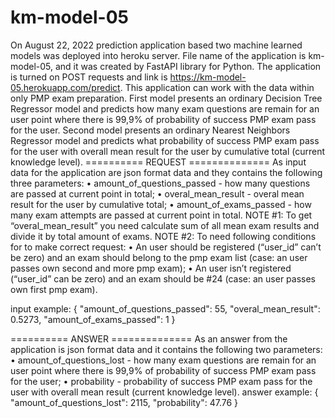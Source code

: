 # km-model-05
On August 22, 2022 prediction application based two machine learned models was deployed into heroku server. File name of the application is km-model-05, and it was created by FastAPI library for Python.
The application is turned on POST requests and link is https://km-model-05.herokuapp.com/predict. This application can work with the data within only PMP exam preparation.
First model presents an ordinary Decision Tree Regressor model and predicts how many exam questions are remain for an user point where there is 99,9% of probability of success PMP exam pass for the user.
Second model presents an ordinary Nearest Neighbors Regressor model and predicts what probability of success PMP exam pass for the user with overall mean result for the user by cumulative total (current knowledge level).
========== REQUEST ==============
As input data for the application are json format data and they contains the following three parameters:
•	amount_of_questions_passed - how many questions are passed at current point in total;
•	overal_mean_result - overal mean result for the user by cumulative total;
•	amount_of_exams_passed - how many exam attempts are passed at current point in total.
NOTE #1:
To get “overal_mean_result” you need calculate sum of all mean exam results and divide it by total amount of exams. 
NOTE #2:
To need following conditions for to make correct request:
•	An user should be registered (“user_id” can’t be zero) and an exam should belong to the pmp exam list (case: an user passes own second and more pmp exam);
•	An user isn’t registered (“user_id” can be zero) and an exam should be #24 (case: an user passes own first pmp exam).

input example:
{
    "amount_of_questions_passed": 55,
    "overal_mean_result": 0.5273,
    "amount_of_exams_passed": 1
}

========== ANSWER ==============
As an answer from the application is json format data and it contains the following two parameters:
•	amount_of_questions_lost - how many exam questions are remain for an user point where there is 99,9% of probability of success PMP exam pass for the user;
•	probability - probability of success PMP exam pass for the user with overall mean result (current knowledge level).
answer example:
{
    "amount_of_questions_lost": 2115,
    "probability": 47.76
}

